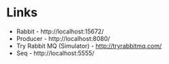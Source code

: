 # Links

* Rabbit - http://localhost:15672/
* Producer - http://localhost:8080/
* Try Rabbit MQ (Simulator) - http://tryrabbitmq.com/
* Seq - http://localhost:5555/

